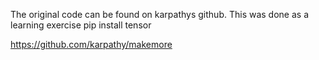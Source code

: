 The original code can be found on karpathys github. This was done as a learning exercise 
pip install tensor


https://github.com/karpathy/makemore